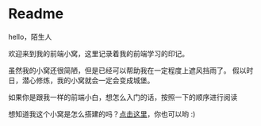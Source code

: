 # Readme

hello，陌生人

欢迎来到我的前端小窝，这里记录着我的前端学习的印记。

虽然我的小窝还很简陋，但是已经可以帮助我在一定程度上遮风挡雨了。
假以时日，潜心修炼，我的小窝就会一定会变成城堡。

如果你是跟我一样的前端小白，想怎么入门的话，按照一下的顺序进行阅读




想知道我这个小窝是怎么搭建的吗？[点击这里](https://vitepress.dev/)，你也可以哟 :)